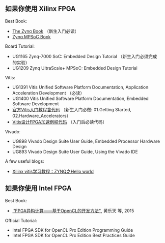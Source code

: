 ## 如果你使用 Xilinx FPGA

Best Book:
- [The Zynq Book](www.zynqbook.com) （新生入门必读）
- [Zynq MPSoC Book](https://www.zynq-mpsoc-book.com) 

Board Tutorial:

- UG1165 Zynq-7000 SoC: Embedded Design Tutorial （新生入门必须完成的实验）
- UG1209 Zynq UltraScale+ MPSoC: Embedded Design Tutorial

Vitis:

- UG1391 Vitis Unified Software Platform Documentation, Application Acceleration Development  （必读）
- UG1400 Vitis Unified Software Platform Documentation, Embedded Software Development
- [官方Vitis入门教程含代码](https://github.com/Xilinx/Vitis-In-Depth-Tutorial) （新生入门必做: 01.Getting Started, 02.Hardware_Accelerators）
- [Vitis设计FPGA加速例程代码](https://github.com/Xilinx/Vitis_Accel_Examples) （入门后必读代码）

Vivado:

- UG898 Vivado Design Suite User Guide, Embedded Processor Hardware Design
- UG893 Vivado Design Suite User Guide, Using the Vivado IDE

A few useful blogs:

- [Xilinx vitis学习教程：ZYNQ之Hello world](https://blog.csdn.net/longfei_3/article/details/103757018)


## 如果你使用 Intel FPGA

Best Book:

- [''FPGA异构计算——基于OpenCL的开发方法''](https://baike.baidu.com/item/FPGA%E5%BC%82%E6%9E%84%E8%AE%A1%E7%AE%97%E2%80%94%E2%80%94%E5%9F%BA%E4%BA%8EOpenCL%E7%9A%84%E5%BC%80%E5%8F%91%E6%96%B9%E6%B3%95), 黄乐天 等, 2015

Official Tutorial:

- Intel FPGA SDK for OpenCL Pro Edition Programming Guide
- Intel FPGA SDK for OpenCL Pro Edition Best Practices Guide